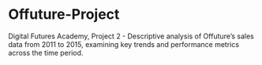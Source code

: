 # Offuture-Project
Digital Futures Academy, Project 2 - Descriptive analysis of Offuture’s sales data from 2011 to 2015, examining key trends and performance metrics across the time period. 
